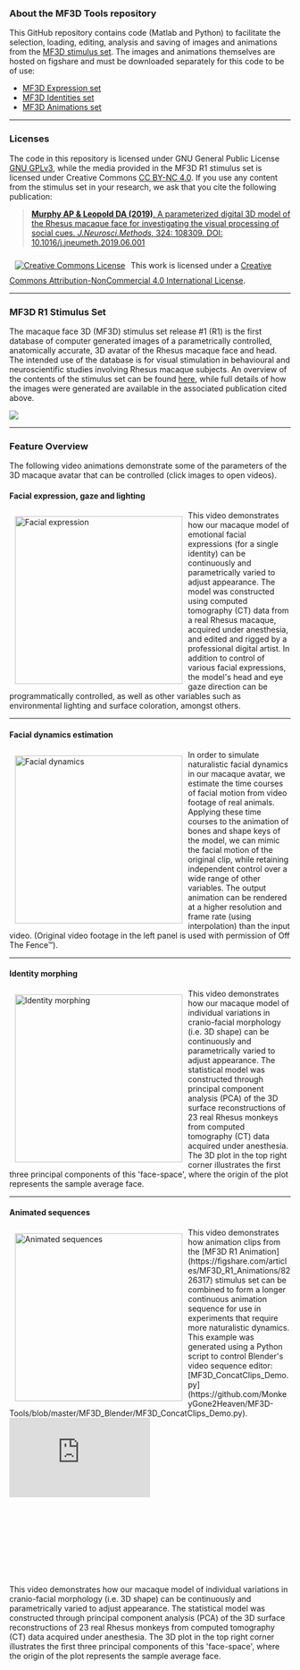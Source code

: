 ### About the MF3D Tools repository
This GitHub repository contains code (Matlab and Python) to facilitate the selection, loading, editing, analysis and saving of images and animations from the [MF3D stimulus set](https://figshare.com/projects/MF3D_Release_1_A_visual_stimulus_set_of_parametrically_controlled_CGI_macaque_faces_for_research/64544). The images and animations themselves are hosted on figshare and must be downloaded separately for this code to be of use:
* [MF3D Expression set](https://doi.org/10.6084/m9.figshare.8226029)
* [MF3D Identities set](https://doi.org/10.6084/m9.figshare.8226311)
* [MF3D Animations set](https://doi.org/10.6084/m9.figshare.8226317)

---

### Licenses
The code in this repository is licensed under GNU General Public License [GNU GPLv3](https://choosealicense.com/licenses/gpl-3.0/#), while the media provided in the MF3D R1 stimulus set is licensed under Creative Commons [CC BY-NC 4.0](http://creativecommons.org/licenses/by-nc/4.0/).
If you use any content from the stimulus set in your research, we ask that you cite the following publication:
> [**Murphy AP & Leopold DA (2019)**. A parameterized digital 3D model of the Rhesus macaque face for investigating the visual processing of social cues. _J.Neurosci.Methods_, 324: 108309. DOI: 10.1016/j.jneumeth.2019.06.001](https://doi.org/10.1016/j.jneumeth.2019.06.001)

<a rel="license" href="http://creativecommons.org/licenses/by-nc/4.0/"><img alt="Creative Commons License" style="vertical-align:left;margin:10px" src="https://i.creativecommons.org/l/by-nc/4.0/88x31.png" /></a>This work is licensed under a <a rel="license" href="http://creativecommons.org/licenses/by-nc/4.0/">Creative Commons Attribution-NonCommercial 4.0 International License</a>.

---

### MF3D R1 Stimulus Set

The macaque face 3D (MF3D) stimulus set release #1 (R1) is the first database of computer generated images of a parametrically controlled, anatomically accurate, 3D avatar of the Rhesus macaque face and head. The intended use of the database is for visual stimulation in behavioural and neuroscientific studies involving Rhesus macaque subjects. An overview of the contents of the stimulus set can be found [here](https://github.com/MonkeyGone2Heaven/MF3D/wiki/MF3D-Release-%231), while full details of how the images were generated are available in the associated publication cited above. 

![](https://user-images.githubusercontent.com/7523776/58911022-ef7b2000-86e4-11e9-8a6a-ef9a44206a4e.png)

---

### Feature Overview

The following video animations demonstrate some of the parameters of the 3D macaque avatar that can be controlled (click images to open videos).

#### **Facial expression, gaze and lighting**<br>
<a href="http://player.vimeo.com/video/326460055?autoplay=1" target="_blank">
<img align="left" src="https://user-images.githubusercontent.com/7523776/58974070-8ef4ed00-878f-11e9-82d4-1fef0473dcae.png" width="300" alt="Facial expression" style="vertical-align:left;margin:10px"></a>This video demonstrates how our macaque model of emotional facial expressions (for a single identity) can be continuously and parametrically varied to adjust appearance. The model was constructed using computed tomography (CT) data from a real Rhesus macaque, acquired under anesthesia, and edited and rigged by a professional digital artist. In addition to control of various facial expressions, the model's head and eye gaze direction can be programmatically controlled, as well as other variables such as environmental lighting and surface coloration, amongst others.<br>

---

#### **Facial dynamics estimation**<br>
<a href="http://player.vimeo.com/video/329805226?autoplay=1" target="_blank">
<img align="left" src="https://user-images.githubusercontent.com/7523776/58974071-8ef4ed00-878f-11e9-8a31-c85cdcded431.png" width="300" alt="Facial dynamics" style="vertical-align:left;margin:10px"></a>In order to simulate naturalistic facial dynamics in our macaque avatar, we estimate the time courses of facial motion from video footage of real animals. Applying these time courses to the animation of bones and shape keys of the model, we can mimic the facial motion of the original clip, while retaining independent control over a wide range of other variables. The output animation can be rendered at a higher resolution and frame rate (using interpolation) than the input video. (Original video footage in the left panel is used with permission of Off The Fence™).<br>

---

#### **Identity morphing**<br>
<a href="http://player.vimeo.com/video/323447440?autoplay=1" target="_blank">
<img align="left" src="https://user-images.githubusercontent.com/7523776/58974073-8ef4ed00-878f-11e9-84f7-38b6fb8e15b4.png" width="300" alt="Identity morphing" style="vertical-align:left;margin:10px"></a>



This video demonstrates how our macaque model of individual variations in cranio-facial morphology (i.e. 3D shape) can be continuously and parametrically varied to adjust appearance. The statistical model was constructed through principal component analysis (PCA) of the 3D surface reconstructions of 23 real Rhesus monkeys from computed tomography (CT) data acquired under anesthesia. The 3D plot in the top right corner illustrates the first three principal components of this 'face-space', where the origin of the plot represents the sample average face.

---

#### **Animated sequences**<br>
<a href="http://player.vimeo.com/video/394782616?autoplay=1" target="_blank">
 <img align="left" src="https://user-images.githubusercontent.com/7523776/75631014-50c11880-5bbd-11ea-8836-b952a9ef283f.png" width="300" alt="Animated sequences" style="vertical-align:left;margin:10px"></a>This video demonstrates how animation clips from the [MF3D R1 Animation](https://figshare.com/articles/MF3D_R1_Animations/8226317) stimulus set can be combined to form a longer continuous animation sequence for use in experiments that require more naturalistic dynamics. This example was generated using a Python script to control Blender's video sequence editor: [MF3D_ConcatClips_Demo.py](https://github.com/MonkeyGone2Heaven/MF3D-Tools/blob/master/MF3D_Blender/MF3D_ConcatClips_Demo.py).





<div style="padding:56.25% 0 0 0;position:relative;"><iframe src="https://player.vimeo.com/video/323447440?loop=1&byline=0&portrait=0" style="position:absolute;top:0;left:0;width:50%;height:50%;" frameborder="0" allow="autoplay; fullscreen" allowfullscreen></iframe></div><script src="https://player.vimeo.com/api/player.js"></script>



This video demonstrates how our macaque model of individual variations in cranio-facial morphology (i.e. 3D shape) can be continuously and parametrically varied to adjust appearance. The statistical model was constructed through principal component analysis (PCA) of the 3D surface reconstructions of 23 real Rhesus monkeys from computed tomography (CT) data acquired under anesthesia. The 3D plot in the top right corner illustrates the first three principal components of this 'face-space', where the origin of the plot represents the sample average face.



